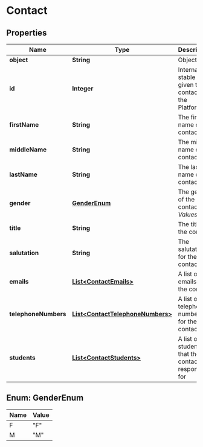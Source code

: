 
# Contact

## Properties
Name | Type | Description | Notes
------------ | ------------- | ------------- | -------------
**object** | **String** | Object type |  [optional]
**id** | **Integer** | Internal stable ID given to all contacts on the Platform |  [optional]
**firstName** | **String** | The first name of the contact |  [optional]
**middleName** | **String** | The middle name of the contact |  [optional]
**lastName** | **String** | The last name of the contact |  [optional]
**gender** | [**GenderEnum**](#GenderEnum) | The gender of the contact *Values*  |Value|Description| |---|---| |&#x60;F&#x60;|Female| |&#x60;M&#x60;|Male|  |  [optional]
**title** | **String** | The title of the contact |  [optional]
**salutation** | **String** | The salutation for the contact |  [optional]
**emails** | [**List&lt;ContactEmails&gt;**](ContactEmails.md) | A list of emails for the contact |  [optional]
**telephoneNumbers** | [**List&lt;ContactTelephoneNumbers&gt;**](ContactTelephoneNumbers.md) | A list of telephone numbers for the contact |  [optional]
**students** | [**List&lt;ContactStudents&gt;**](ContactStudents.md) | A list of student IDs that the contact is responsible for |  [optional]


<a name="GenderEnum"></a>
## Enum: GenderEnum
Name | Value
---- | -----
F | &quot;F&quot;
M | &quot;M&quot;



